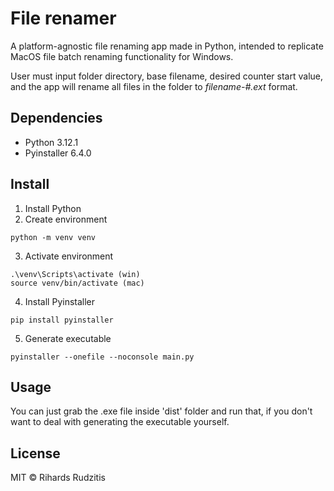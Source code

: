 # File renamer

A platform-agnostic file renaming app made in Python, intended to replicate MacOS file batch renaming functionality for Windows.

User must input folder directory, base filename, desired counter start value, and the app will rename all files in the folder to <i>filename-#.ext</i> format.

## Dependencies

- Python 3.12.1
- Pyinstaller 6.4.0

## Install

1. Install Python 
2. Create environment
```
python -m venv venv
```
3. Activate environment
```
.\venv\Scripts\activate (win)
source venv/bin/activate (mac)
```
4. Install Pyinstaller
```
pip install pyinstaller
```
5. Generate executable
```
pyinstaller --onefile --noconsole main.py
```

## Usage

You can just grab the .exe file inside 'dist' folder and run that, if you don't want to deal with generating the executable yourself.

## License

MIT © Rihards Rudzitis